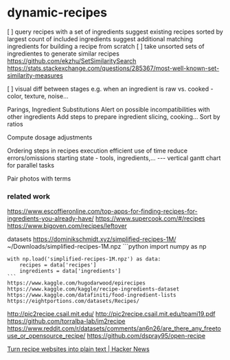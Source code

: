 # dynamic-recipes

[ ] query recipes with a set of ingredients
    suggest existing recipes sorted by largest count of included ingredients
    suggest additional matching ingredients for building a recipe from scratch
[ ] take unsorted sets of ingredientes to generate similar recipes
    https://github.com/ekzhu/SetSimilaritySearch
    https://stats.stackexchange.com/questions/285367/most-well-known-set-similarity-measures

[ ] visual diff between stages
    e.g. when an ingredient is raw vs. cooked - color, texture, noise...

Parings, Ingredient Substitutions
    Alert on possible incompatibilities with other ingredients
    Add steps to prepare ingredient
        slicing, cooking...
    Sort by ratios

Compute dosage adjustments

Ordering steps in recipes execution
    efficient use of time
    reduce errors/omissions
        starting state - tools, ingredients,...
    ---
    vertical gantt chart for parallel tasks

Pair photos with terms

### related work

https://www.escoffieronline.com/top-apps-for-finding-recipes-for-ingredients-you-already-have/
    https://www.supercook.com/#/recipes
    https://www.bigoven.com/recipes/leftover

datasets
https://dominikschmidt.xyz/simplified-recipes-1M/
    ~/Downloads/simplified-recipes-1M.npz
    ```python
    import numpy as np

    with np.load('simplified-recipes-1M.npz') as data:
        recipes = data['recipes']
        ingredients = data['ingredients']
    ```
    https://www.kaggle.com/hugodarwood/epirecipes
    https://www.kaggle.com/kaggle/recipe-ingredients-dataset
    https://www.kaggle.com/datafiniti/food-ingredient-lists
    https://eightportions.com/datasets/Recipes/
http://pic2recipe.csail.mit.edu/
    http://pic2recipe.csail.mit.edu/tpami19.pdf
    https://github.com/torralba-lab/im2recipe
https://www.reddit.com/r/datasets/comments/an6n26/are_there_any_freetouse_or_opensource_recipe/
    https://github.com/dspray95/open-recipe

[Turn recipe websites into plain text | Hacker News](https://news.ycombinator.com/item?id=23648864)


